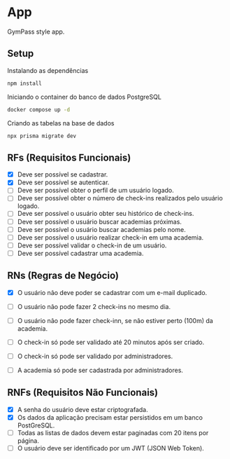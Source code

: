 # App

GymPass style app.

## Setup 

Instalando as dependências
```sh
npm install
```

Iniciando o container do banco de dados PostgreSQL
```sh
docker compose up -d
```

Criando as tabelas na base de dados
```sh
npx prisma migrate dev
```

## RFs (Requisitos Funcionais)
- [x] Deve ser possível se cadastrar.
- [x] Deve ser possível se autenticar.
- [ ] Deve ser possível obter o perfil de um usuário logado.
- [ ] Deve ser possível obter o número de check-ins realizados pelo usuário logado.
- [ ] Deve ser possível o usuário obter seu histórico de check-ins.
- [ ] Deve ser possível o usuário buscar academias próximas.
- [ ] Deve ser possível o usuário buscar academias pelo nome.
- [ ] Deve ser possível o usuário realizar check-in em uma academia.
- [ ] Deve ser possível validar o check-in de um usuário.
- [ ] Deve ser possível cadastrar uma academia.

## RNs (Regras de Negócio)
- [x] O usuário não deve poder se cadastrar com um e-mail duplicado.
- [ ] O usuário não pode fazer 2 check-ins no mesmo dia.
- [ ] O usuário não pode fazer check-inn, se não estiver perto (100m) da academia.
- [ ] O check-in só pode ser validado até 20 minutos após ser criado.
- [ ] O check-in só pode ser validado por administradores.
- [ ] A academia só pode ser cadastrada por administradores.


## RNFs (Requisitos Não Funcionais)

- [x] A senha do usuário deve estar criptografada.
- [x] Os dados da aplicação precisam estar persistidos em um banco PostGreSQL.
- [ ] Todas as listas de dados devem estar paginadas com 20 itens por página.
- [ ] O usuário deve ser identificado por um JWT (JSON Web Token).
